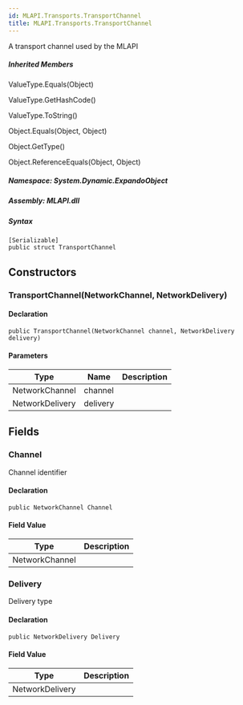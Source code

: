 ```yaml
---  
id: MLAPI.Transports.TransportChannel  
title: MLAPI.Transports.TransportChannel  
---
```


<div class="markdown level0 summary">

A transport channel used by the MLAPI

</div>

<div class="markdown level0 conceptual">

</div>

<div class="inheritedMembers">

##### Inherited Members

<div>

ValueType.Equals(Object)

</div>

<div>

ValueType.GetHashCode()

</div>

<div>

ValueType.ToString()

</div>

<div>

Object.Equals(Object, Object)

</div>

<div>

Object.GetType()

</div>

<div>

Object.ReferenceEquals(Object, Object)

</div>

</div>

##### **Namespace**: System.Dynamic.ExpandoObject

##### **Assembly**: MLAPI.dll

##### Syntax

    [Serializable]
    public struct TransportChannel

## Constructors 

### TransportChannel(NetworkChannel, NetworkDelivery)

<div class="markdown level1 summary">

</div>

<div class="markdown level1 conceptual">

</div>

#### Declaration

    public TransportChannel(NetworkChannel channel, NetworkDelivery delivery)

#### Parameters

| Type            | Name     | Description |
|-----------------|----------|-------------|
| NetworkChannel  | channel  |             |
| NetworkDelivery | delivery |             |

## Fields

### Channel

<div class="markdown level1 summary">

Channel identifier

</div>

<div class="markdown level1 conceptual">

</div>

#### Declaration

    public NetworkChannel Channel

#### Field Value

| Type           | Description |
|----------------|-------------|
| NetworkChannel |             |

### Delivery

<div class="markdown level1 summary">

Delivery type

</div>

<div class="markdown level1 conceptual">

</div>

#### Declaration

    public NetworkDelivery Delivery

#### Field Value

| Type            | Description |
|-----------------|-------------|
| NetworkDelivery |             |
